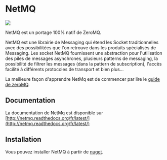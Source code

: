 NetMQ
===================

<img src="http://netmq.readthedocs.org/en/latest/Images/NetMQLogo.svg"/>
 
NetMQ est un portage 100% natif de ZeroMQ.
 
NetMQ est une librairie de Messaging qui étend les Socket traditionnelles avec des possibilitées que l'on retrouve dans les produits spécialisés de Messaging. Les socket NetMQ fournissent une abstraction pour l'utilisation des piles de messages asynchrones, plusieurs patterns de messaging, la possibilité de filtrer les messages (dans la pattern de subscription), l'accès facilité à différents protocoles de transport et bien plus...
 
La meilleure façon d'apprendre NetMq est de commencer par lire le [guide de zeroMQ](http://zguide.zeromq.org/page:all).
 
## Documentation
 
La documentation de NetMq est disponible sur [http://netmq.readthedocs.org/fr/latest/](http://netmq.readthedocs.org/fr/latest/)

## Installation
 
Vous pouvez installer NetMQ à partir de [nuget](https://nuget.org/packages/NetMQ/).

